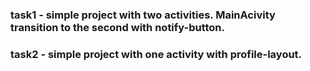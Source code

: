 ### task1 - simple project with two activities. MainAcivity transition to the second with notify-button.
### task2 - simple project with one activity with profile-layout.
